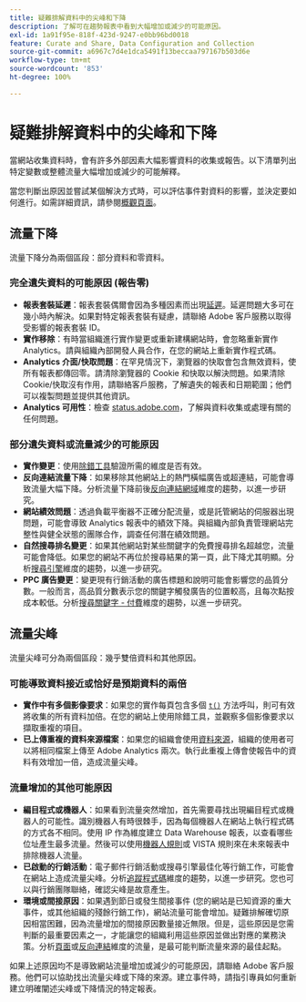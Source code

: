 ```yaml
---
title: 疑難排解資料中的尖峰和下降
description: 了解可在趨勢報表中看到大幅增加或減少的可能原因。
exl-id: 1a91f95e-818f-423d-9247-e0bb96bd0018
feature: Curate and Share, Data Configuration and Collection
source-git-commit: a6967c7d4e1dca5491f13beccaa797167b503d6e
workflow-type: tm+mt
source-wordcount: '853'
ht-degree: 100%

---
```


# 疑難排解資料中的尖峰和下降

當網站收集資料時，會有許多外部因素大幅影響資料的收集或報告。以下清單列出特定變數或整體流量大幅增加或減少的可能解釋。

當您判斷出原因並嘗試某個解決方式時，可以評估事件對資料的影響，並決定要如何進行。如需詳細資訊，請參閱[概觀頁面](overview.md)。

## 流量下降

流量下降分為兩個區段：部分資料和零資料。

### 完全遺失資料的可能原因 (報告零)

* **報表套裝延遲**：報表套裝偶爾會因為多種因素而出現[延遲](../latency.md)。延遲問題大多可在幾小時內解決。如果對特定報表套裝有疑慮，請聯絡 Adobe 客戶服務以取得受影響的報表套裝 ID。
* **實作移除**：有時當組織進行實作變更或重新建構網站時，會忽略重新實作 Analytics。請與組織內部開發人員合作，在您的網站上重新實作程式碼。
* **Analytics 介面/快取問題**：在罕見情況下，瀏覽器的快取會包含無效資料，使所有報表都傳回零。請清除瀏覽器的 Cookie 和快取以解決問題。如果清除 Cookie/快取沒有作用，請聯絡客戶服務，了解遺失的報表和日期範圍；他們可以複製問題並提供其他資訊。
* **Analytics 可用性**：檢查 [status.adobe.com](https://status.adobe.com/products/1173/)，了解與資料收集或處理有關的任何問題。

### 部分遺失資料或流量減少的可能原因

* **實作變更**：使用[除錯工具](/help/implement/validate/debugger.md)驗證所需的維度是否有效。
* **反向連結流量下降**：如果移除其他網站上的熱門橫幅廣告或超連結，可能會導致流量大幅下降。分析流量下降前後[反向連結網域](/help/components/dimensions/referring-domain.md)維度的趨勢，以進一步研究。
* **網站績效問題**：透過負載平衡器不正確分配流量，或是託管網站的伺服器出現問題，可能會導致 Analytics 報表中的績效下降。與組織內部負責管理網站完整性與健全狀態的團隊合作，調查任何潛在績效問題。
* **自然搜尋排名變更**：如果其他網站對某些關鍵字的免費搜尋排名超越您，流量可能會降低。如果您的網站不再位於搜尋結果的第一頁，此下降尤其明顯。分析[搜尋引擎](/help/components/dimensions/search-engine.md)維度的趨勢，以進一步研究。
* **PPC 廣告變更**：變更現有行銷活動的廣告標題和說明可能會影響您的品質分數。一般而言，高品質分數表示您的關鍵字觸發廣告的位置較高，且每次點按成本較低。分析[搜尋關鍵字 - 付費](/help/components/dimensions/search-keyword.md)維度的趨勢，以進一步研究。

## 流量尖峰

流量尖峰可分為兩個區段：幾乎雙倍資料和其他原因。

### 可能導致資料接近或恰好是預期資料的兩倍

* **實作中有多個影像要求**：如果您的實作每頁包含多個 [`t()`](/help/implement/vars/functions/t-method.md) 方法呼叫，則可有效將收集的所有資料加倍。在您的網站上使用除錯工具，並觀察多個影像要求以擷取重複的項目。
* **已上傳重複的資料來源檔案**：如果您的組織會使用[資料來源](/help/import/data-sources/overview.md)，組織的使用者可以將相同檔案上傳至 Adobe Analytics 兩次。執行此重複上傳會使報告中的資料有效增加一倍，造成流量尖峰。

### 流量增加的其他可能原因

* **編目程式或機器人**：如果看到流量突然增加，首先需要尋找出現編目程式或機器人的可能性。識別機器人有時很棘手，因為每個機器人在網站上執行程式碼的方式各不相同。使用 IP 作為維度建立 Data Warehouse 報表，以查看哪些位址產生最多流量。然後可以使用[機器人規則](/help/admin/tools/manage-rs/edit-settings/general/bot-removal/bot-rules.md)或 VISTA 規則來在未來報表中排除機器人流量。
* **已啟動的行銷活動**：電子郵件行銷活動或搜尋引擎最佳化等行銷工作，可能會在網站上造成流量尖峰。分析[追蹤程式碼](/help/components/dimensions/tracking-code.md)維度的趨勢，以進一步研究。您也可以與行銷團隊聯絡，確認尖峰是故意產生。
* **環境或間接原因**：如果遇到節日或發生間接事件 (您的網站是已知資源的重大事件，或其他組織的殘餘行銷工作)，網站流量可能會增加。疑難排解確切原因相當困難，因為流量增加的間接原因數量接近無限。但是，這些原因是您需判斷的最重要因素之一，才能讓您的組織利用這些原因並做出對應的業務決策。分析[頁面](/help/components/dimensions/page.md)或[反向連結](/help/components/dimensions/referrer.md)維度的流量，是最可能判斷流量來源的最佳起點。

如果上述原因均不是導致網站流量增加或減少的可能原因，請聯絡 Adobe 客戶服務。他們可以協助找出流量尖峰或下降的來源。建立事件時，請指引專員如何重新建立明確闡述尖峰或下降情況的特定報表。

